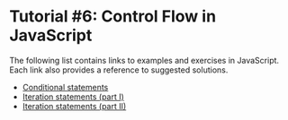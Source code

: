 # Tutorial #6: Control Flow in JavaScript

The following list contains links to examples and exercises in JavaScript. Each link also provides a reference to suggested solutions.
- [Conditional statements](https://jsfiddle.net/joseortiz/z49wev13/)
- [Iteration statements (part I)](https://jsfiddle.net/joseortiz/zy4djg2v/)
- [Iteration statements (part II)](https://jsfiddle.net/joseortiz/dsw1eov9/)
